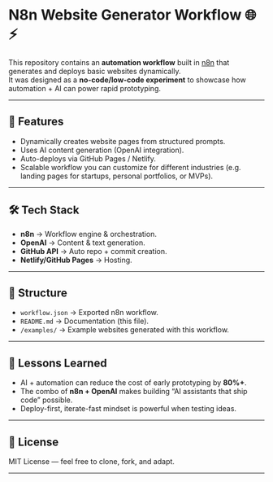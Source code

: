 # N8n Website Generator Workflow 🌐⚡

This repository contains an **automation workflow** built in [n8n](https://n8n.io/) that generates and deploys basic websites dynamically.  
It was designed as a **no-code/low-code experiment** to showcase how automation + AI can power rapid prototyping.

---

## 🚀 Features
- Dynamically creates website pages from structured prompts.
- Uses AI content generation (OpenAI integration).
- Auto-deploys via GitHub Pages / Netlify.
- Scalable workflow you can customize for different industries (e.g. landing pages for startups, personal portfolios, or MVPs).

---

## 🛠️ Tech Stack
- **n8n** → Workflow engine & orchestration.
- **OpenAI** → Content & text generation.
- **GitHub API** → Auto repo + commit creation.
- **Netlify/GitHub Pages** → Hosting.

---

## 📂 Structure
- `workflow.json` → Exported n8n workflow.
- `README.md` → Documentation (this file).
- `/examples/` → Example websites generated with this workflow.

---

## 📖 Lessons Learned
- AI + automation can reduce the cost of early prototyping by **80%+**.
- The combo of **n8n + OpenAI** makes building “AI assistants that ship code” possible.
- Deploy-first, iterate-fast mindset is powerful when testing ideas.

---

## 📜 License
MIT License — feel free to clone, fork, and adapt.

---
